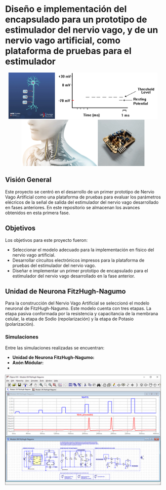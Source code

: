 # Diseño e implementación del encapsulado para un prototipo de estimulador del nervio vago, y de un nervio vago artificial, como plataforma de pruebas para el estimulador

<p align="center">
<img src="https://github.com/ionas-UVG/Tesis-2022-Nervio-Vago-Artificial/blob/5153043706a7ae2c09a8a88e634a6104756698e3/Documentos/Imagenes/GIF/neuron.gif" height="150"> <img src="https://github.com/ionas-UVG/Tesis-2022-Nervio-Vago-Artificial/blob/e79cc0adab2fa9ac0317886fba2164efc780ccc1/Documentos/Imagenes/GIF/action-potential-graphics.gif" height="150"><img src="https://github.com/ionas-UVG/Tesis-2022-Nervio-Vago-Artificial/blob/2e7fbe03dd19fab017b71f1059ad863009ae48de/Documentos/Imagenes/GIF/vns%20therapy.gif" height="150"><img src="https://github.com/ionas-UVG/Tesis-2022-Nervio-Vago-Artificial/blob/e79cc0adab2fa9ac0317886fba2164efc780ccc1/Documentos/Imagenes/GIF/pcb.gif" height="150">
 </p>
 
## Visión General
Este proyecto se centró en el desarrollo de un primer prototipo de Nervio Vago Artificial como una plataforma de pruebas para evaluar los parámetros elécricos de la señal de salida del estimulador del nervio vago desarrollado en fases anteriores. En este repositorio se almacenan los avances obtenidos en esta primera fase.

## Objetivos
Los objetivos para este proyecto fueron:
* Seleccionar el modelo adecuado para la implementación en físico del nervio vago artificial.  
* Desarrollar circuitos electrónicos impresos para la plataforma de pruebas del estimulador del nervio vago.  
* Diseñar e implementar un primer prototipo de encapsulado para el estimulador del nervio vago desarrollado en la fase anterior.

## Unidad de Neurona FitzHugh-Nagumo
Para la construcción del Nervio Vago Artificial se seleccionó el modelo neuronal de FitzHugh-Nagumo. Este modelo cuenta con tres etapas. La etapa pasiva conformada por la resistencia y capacitancia de la membrana celular, la etapa de Sodio (repolarización) y la etapa de Potasio (polarización).
 
 ### Simulaciones
 
 Entre las simulaciones realizadas se encuentran: 
 
 * **Unidad de Neurona FitzHugh-Nagumo:** 
 * **Axón Módular:** 
 * 

<p align="center">
<img src="https://github.com/ionas-UVG/Tesis-2022-Nervio-Vago-Artificial/blob/b51f45b2c370843a8341eafaf512505e302ee61d/Documentos/Imagenes/ltspice-sim.png" width="700"> 
</p>
